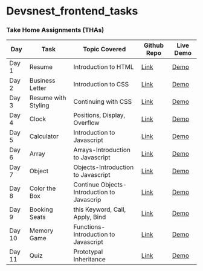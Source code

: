 # Devsnest_frontend_tasks
### Take Home Assignments (THAs) 
| Day | Task | Topic Covered | Github Repo | Live Demo
| ------ | ------ | ------------ | ------------ | ----------
| Day 1 | Resume | Introduction to HTML | [Link](https://github.com/Annubharti/Devsnest_frontend_tasks/tree/main/Day_1) | [Demo](https://annubharti.github.io/Devsnest_frontend_tasks/Day_1/Day1.html) 
| Day 2 | Business Letter | Introduction to CSS | [Link](https://github.com/Annubharti/Devsnest_frontend_tasks/tree/main/Day2) | [Demo](https://annubharti.github.io/Devsnest_frontend_tasks/Day2/day2.html)
| Day 3 | Resume with Styling | Continuing with CSS | [Link](https://github.com/Annubharti/Devsnest_frontend_tasks/tree/main/day_3_resume) | [Demo](https://annubharti.github.io/Devsnest_frontend_tasks/day_3_resume/day_3.html)
| Day 4 | Clock | Positions, Display, Overflow | [Link](https://github.com/Annubharti/Devsnest_frontend_tasks/tree/main/Day_4Clock) | [Demo](https://annubharti.github.io/Devsnest_frontend_tasks/Day_4Clock/index.html) 
| Day 5 | Calculator | Introduction to Javascript | [Link](https://github.com/Annubharti/Devsnest_frontend_tasks/tree/main/Day5) | [Demo](https://annubharti.github.io/Devsnest_frontend_tasks/Day5/index.html) 
| Day 6 | Array | Arrays-Introduction to Javascript | [Link](https://github.com/Annubharti/Devsnest_frontend_tasks/tree/main/Day_6) | [Demo](https://annubharti.github.io/Devsnest_frontend_tasks/Day_6/array.js) 
| Day 7 | Object | Objects-Introduction to Javascript | [Link](https://github.com/Annubharti/Devsnest_frontend_tasks/tree/main/day_7) | [Demo](https://annubharti.github.io/Devsnest_frontend_tasks/day_7/object.js) 
| Day 8 | Color the Box | Continue Objects-Introduction to Javascrip | [Link](https://github.com/Annubharti/Devsnest_frontend_tasks/tree/main/Day_8) | [Demo](https://annubharti.github.io/Devsnest_frontend_tasks/Day_8/index.html) 
| Day 9 | Booking Seats | this Keyword, Call, Apply, Bind | [Link](https://github.com/Annubharti/Devsnest_frontend_tasks/tree/main/Day_9) | [Demo](https://annubharti.github.io/Devsnest_frontend_tasks/Day_9/index.html)
| Day 10 | Memory Game | Functions-Introduction to Javascript | [Link](https://github.com/Annubharti/Devsnest_frontend_tasks/tree/main/Day_10) | [Demo](https://annubharti.github.io/Devsnest_frontend_tasks/Day_10/index.html) 
| Day 11 | Quiz | Prototypal Inheritance | [Link](https://github.com/Annubharti/Devsnest_frontend_tasks/tree/main/Day11) | [Demo]() 
